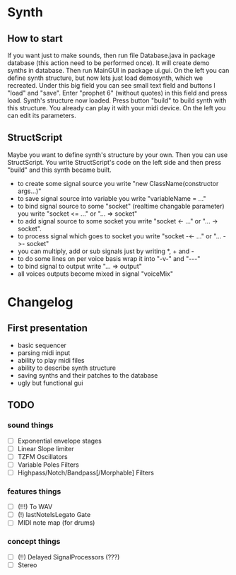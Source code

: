 # Synth
## How to start
If you want just to make sounds, then run file Database.java in package database (this action need to be performed once). It will create demo synths in database. Then run MainGUI in package ui.gui.
On the left you can define synth structure, but now lets just load demosynth, which we recreated. Under this big field you can see small text field and buttons l "load" and "save". Enter "prophet 6" (without quotes) in this field and press load. Synth's structure now loaded. Press button "build" to build synth with this structure. You already can play it with your midi device. On the left you can edit its parameters.
## StructScript
Maybe you want to define synth's structure by your own. Then you can use StructScript. You write StructScript's code on the left side and then press "build" and this synth became built.
- to create some signal source you write "new ClassName(constructor args...)"
- to save signal source into variable you write "variableName = ..."
- to bind signal source to some "socket" (realtime changable parameter) you write "socket <= ..." or "... => socket"
- to add signal source to some socket you write "socket <- ..." or "... -> socket".
- to process signal which goes to socket you write "socket -<- ..." or "... ->- socket"
- you can multiply, add or sub signals just by writing *, + and -
- to do some lines on per voice basis wrap it into "-v-" and "---"
- to bind signal to output write "... => output"
- all voices outputs become mixed in signal "voiceMix"

# Changelog
## First presentation
- basic sequencer
- parsing midi input
- ability to play midi files
- ability to describe synth structure
- saving synths and their patches to the database 
- ugly but functional gui

## TODO
### sound things
- [ ] Exponential envelope stages
- [ ] Linear Slope limiter
- [ ] TZFM Oscillators
- [ ] Variable Poles Filters
- [ ] Highpass/Notch/Bandpass\[/Morphable] Filters
### features things
- [ ] (!!!) To WAV
- [ ] (!) lastNoteIsLegato Gate
- [ ] MIDI note map (for drums)
### concept things
- [ ] (!!) Delayed SignalProcessors (???)
- [ ] Stereo
